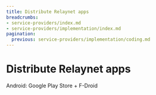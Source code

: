 ```yaml
---
title: Distribute Relaynet apps
breadcrumbs:
- service-providers/index.md
- service-providers/implementation/index.md
pagination:
  previous: service-providers/implementation/coding.md
---
```


# Distribute Relaynet apps

Android: Google Play Store + F-Droid


